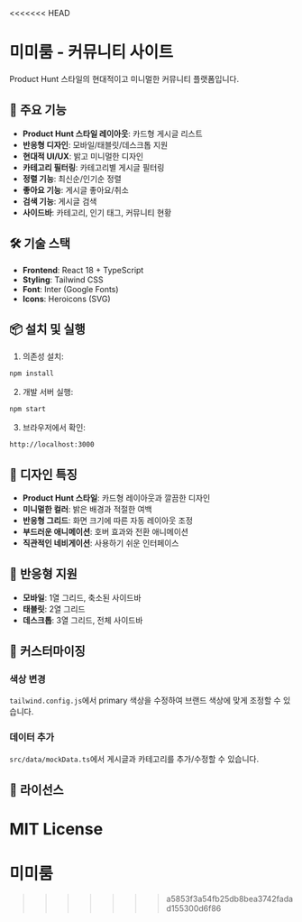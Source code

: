 <<<<<<< HEAD
# 미미룸 - 커뮤니티 사이트

Product Hunt 스타일의 현대적이고 미니멀한 커뮤니티 플랫폼입니다.

## 🚀 주요 기능

- **Product Hunt 스타일 레이아웃**: 카드형 게시글 리스트
- **반응형 디자인**: 모바일/태블릿/데스크톱 지원
- **현대적 UI/UX**: 밝고 미니멀한 디자인
- **카테고리 필터링**: 카테고리별 게시글 필터링
- **정렬 기능**: 최신순/인기순 정렬
- **좋아요 기능**: 게시글 좋아요/취소
- **검색 기능**: 게시글 검색
- **사이드바**: 카테고리, 인기 태그, 커뮤니티 현황

## 🛠 기술 스택

- **Frontend**: React 18 + TypeScript
- **Styling**: Tailwind CSS
- **Font**: Inter (Google Fonts)
- **Icons**: Heroicons (SVG)

## 📦 설치 및 실행

1. 의존성 설치:
```bash
npm install
```

2. 개발 서버 실행:
```bash
npm start
```

3. 브라우저에서 확인:
```
http://localhost:3000
```

## 🎨 디자인 특징

- **Product Hunt 스타일**: 카드형 레이아웃과 깔끔한 디자인
- **미니멀한 컬러**: 밝은 배경과 적절한 여백
- **반응형 그리드**: 화면 크기에 따른 자동 레이아웃 조정
- **부드러운 애니메이션**: 호버 효과와 전환 애니메이션
- **직관적인 네비게이션**: 사용하기 쉬운 인터페이스

## 📱 반응형 지원

- **모바일**: 1열 그리드, 축소된 사이드바
- **태블릿**: 2열 그리드
- **데스크톱**: 3열 그리드, 전체 사이드바

## 🔧 커스터마이징

### 색상 변경
`tailwind.config.js`에서 primary 색상을 수정하여 브랜드 색상에 맞게 조정할 수 있습니다.

### 데이터 추가
`src/data/mockData.ts`에서 게시글과 카테고리를 추가/수정할 수 있습니다.

## 📄 라이선스

MIT License 
=======
# 미미룸
>>>>>>> a5853f3a54fb25db8bea3742fadad155300d6f86
